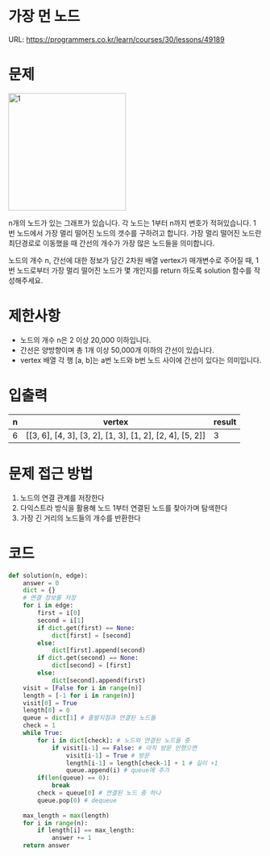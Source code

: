 # 가장 먼 노드

URL: https://programmers.co.kr/learn/courses/30/lessons/49189

# 문제

<img width="233" alt="1" src="https://user-images.githubusercontent.com/87894389/158387463-fc2b8a7d-31b0-47ad-9903-b7b20a3b2dcd.png">

n개의 노드가 있는 그래프가 있습니다. 각 노드는 1부터 n까지 번호가 적혀있습니다. 1번 노드에서 가장 멀리 떨어진 노드의 갯수를 구하려고 합니다. 가장 멀리 떨어진 노드란 최단경로로 이동했을 때 간선의 개수가 가장 많은 노드들을 의미합니다.

노드의 개수 n, 간선에 대한 정보가 담긴 2차원 배열 vertex가 매개변수로 주어질 때, 1번 노드로부터 가장 멀리 떨어진 노드가 몇 개인지를 return 하도록 solution 함수를 작성해주세요.

# 제한사항

- 노드의 개수 n은 2 이상 20,000 이하입니다.
- 간선은 양방향이며 총 1개 이상 50,000개 이하의 간선이 있습니다.
- vertex 배열 각 행 [a, b]는 a번 노드와 b번 노드 사이에 간선이 있다는 의미입니다.

# 입출력

|n|vertex|result|
|---|---------|---|
|6|[[3, 6], [4, 3], [3, 2], [1, 3], [1, 2], [2, 4], [5, 2]]|3|

# 문제 접근 방법

1. 노드의 연결 관계를 저장한다
2. 다익스트라 방식을 활용해 노드 1부터 연결된 노드를 찾아가며 탐색한다
3. 가장 긴 거리의 노드들의 개수를 반환한다

# 코드 
```python
def solution(n, edge):
    answer = 0
    dict = {}
    # 연결 정보를 저장
    for i in edge:
        first = i[0]
        second = i[1]
        if dict.get(first) == None:
            dict[first] = [second]
        else:
            dict[first].append(second)
        if dict.get(second) == None:
            dict[second] = [first]
        else:
            dict[second].append(first)
    visit = [False for i in range(n)]
    length = [-1 for i in range(n)]
    visit[0] = True
    length[0] = 0
    queue = dict[1] # 출발지점과 연결된 노드들
    check = 1
    while True:
        for i in dict[check]: # 노드와 연결된 노드들 중
            if visit[i-1] == False: # 아직 방문 안했으면
                visit[i-1] = True # 방문
                length[i-1] = length[check-1] + 1 # 길이 +1
                queue.append(i) # queue에 추가
        if(len(queue) == 0):
            break
        check = queue[0] # 연결된 노드 중 하나
        queue.pop(0) # dequeue
        
    max_length = max(length)
    for i in range(n):
        if length[i] == max_length:
            answer += 1
    return answer
```
